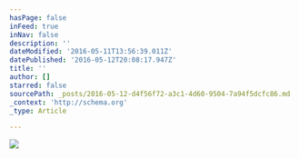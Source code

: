 ```yaml
---
hasPage: false
inFeed: true
inNav: false
description: ''
dateModified: '2016-05-11T13:56:39.011Z'
datePublished: '2016-05-12T20:08:17.947Z'
title: ''
author: []
starred: false
sourcePath: _posts/2016-05-12-d4f56f72-a3c1-4d60-9504-7a94f5dcfc86.md
_context: 'http://schema.org'
_type: Article

---
```

![](https://the-grid-user-content.s3-us-west-2.amazonaws.com/7c3af2b3-4b80-4265-8f88-b315c823fc87.jpg)